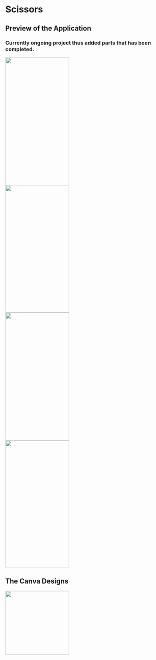 # Scissors
## Preview of the Application 
### Currently ongoing project thus added parts that has been completed.

<p float="left">
<img style="margin-right: 100px" float = "left" src="https://user-images.githubusercontent.com/93351450/203010639-b32816e5-0901-441a-bbb1-f136023d248c.jpeg" data-canonical- width="200" height="400" />
<img style="margin-right: 100px" float = "left" src="https://user-images.githubusercontent.com/93351450/203010781-eab012bf-8515-4ea0-ae62-85fd08bc2a2f.jpeg" data-canonical- width="200" height="400" />
<img style="margin-right: 100px" src="https://user-images.githubusercontent.com/93351450/203010848-c18aab1b-6a53-4db9-864f-560fc7caa7d7.jpeg" data-canonical- width="200" height="400" />
<img style="margin-right: 100px" src="https://user-images.githubusercontent.com/93351450/203010955-07a817cc-064b-4831-8bef-67b8418f3827.jpeg" data-canonical- width="200" height="400" />

## The Canva Designs
<img style="margin-right: 100px" src="https://user-images.githubusercontent.com/93351450/203013158-46656f60-0fc4-4c51-9944-fbe6813a491b.png" data-canonical- width="200" height="200" />
